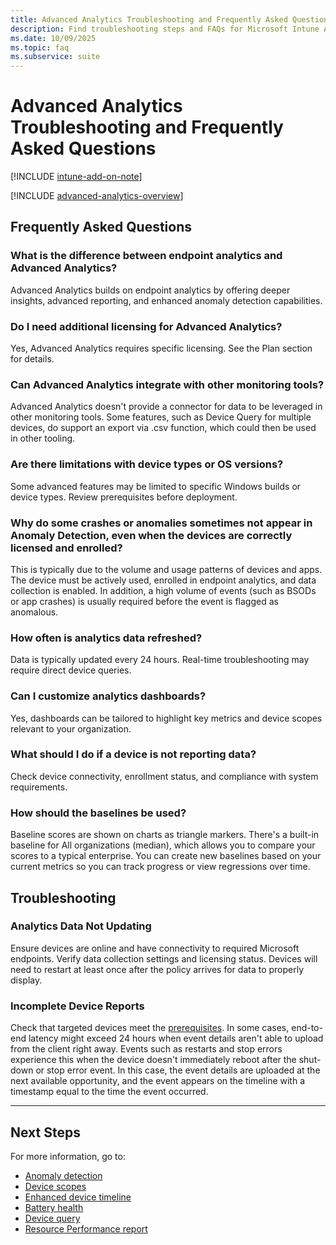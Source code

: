 ```yaml
---
title: Advanced Analytics Troubleshooting and Frequently Asked Questions
description: Find troubleshooting steps and FAQs for Microsoft Intune Advanced Analytics, including endpoint analytics issues, data refresh, and dashboard customization.
ms.date: 10/09/2025
ms.topic: faq
ms.subservice: suite
---
```


# Advanced Analytics Troubleshooting and Frequently Asked Questions

[!INCLUDE [intune-add-on-note](../intune-service/includes/intune-add-on-note.md)]

[!INCLUDE [advanced-analytics-overview](includes/advanced-analytics-overview.md)]

## Frequently Asked Questions

### What is the difference between endpoint analytics and Advanced Analytics?

Advanced Analytics builds on endpoint analytics by offering deeper insights, advanced reporting, and enhanced anomaly detection capabilities.

### Do I need additional licensing for Advanced Analytics?

Yes, Advanced Analytics requires specific licensing. See the Plan section for details.

### Can Advanced Analytics integrate with other monitoring tools?

Advanced Analytics doesn't provide a connector for data to be leveraged in other monitoring tools. Some features, such as Device Query for multiple devices, do support an export via .csv function, which could then be used in other tooling.

### Are there limitations with device types or OS versions?

Some advanced features may be limited to specific Windows builds or device types. Review prerequisites before deployment.

### Why do some crashes or anomalies sometimes not appear in Anomaly Detection, even when the devices are correctly licensed and enrolled?

This is typically due to the volume and usage patterns of devices and apps. The device must be actively used, enrolled in endpoint analytics, and data collection is enabled. In addition, a high volume of events (such as BSODs or app crashes) is usually required before the event is flagged as anomalous.

### How often is analytics data refreshed?

Data is typically updated every 24 hours. Real-time troubleshooting may require direct device queries.

### Can I customize analytics dashboards?

Yes, dashboards can be tailored to highlight key metrics and device scopes relevant to your organization.

### What should I do if a device is not reporting data?

Check device connectivity, enrollment status, and compliance with system requirements.

### How should the baselines be used?

Baseline scores are shown on charts as triangle markers. There's a built-in baseline for All organizations (median), which allows you to compare your scores to a typical enterprise. You can create new baselines based on your current metrics so you can track progress or view regressions over time.

## Troubleshooting

### Analytics Data Not Updating

Ensure devices are online and have connectivity to required Microsoft endpoints. Verify data collection settings and licensing status. Devices will need to restart at least once after the policy arrives for data to properly display.

### Incomplete Device Reports

Check that targeted devices meet the [prerequisites](advanced-analytics-plan.md#prerequisites). In some cases, end-to-end latency might exceed 24 hours when event details aren't able to upload from the client right away. Events such as restarts and stop errors experience this when the device doesn't immediately reboot after the shut-down or stop error event. In this case, the event details are uploaded at the next available opportunity, and the event appears on the timeline with a timestamp equal to the time the event occurred.

---

## Next Steps

For more information, go to:

- [Anomaly detection](anomaly-detection.md)
- [Device scopes](device-scopes.md)
- [Enhanced device timeline](enhanced-device-timeline.md)
- [Battery health](battery-health.md)
- [Device query](device-query.md)
- [Resource Performance report](resource-performance-report.md)

